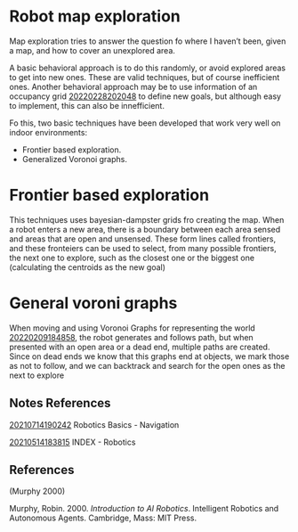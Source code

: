 ---
---
# Robot map exploration

Map exploration tries to answer the question fo where I haven’t been,
given a map, and how to cover an unexplored area.

A basic behavioral approach is to do this randomly, or avoid explored
areas to get into new ones. These are valid techniques, but of course
inefficient ones. Another behavioral approach may be to use information
of an occupancy grid [20220228202048](/notes/20220228202048) to define new goals, but
although easy to implement, this can also be innefficient.

Fo this, two basic techniques have been developed that work very well on
indoor environments:

-   Frontier based exploration.
-   Generalized Voronoi graphs.

# Frontier based exploration

This techniques uses bayesian-dampster grids fro creating the map. When
a robot enters a new area, there is a boundary between each area sensed
and areas that are open and unsensed. These form lines called frontiers,
and these fronteiers can be used to select, from many possible
frontiers, the next one to explore, such as the closest one or the
biggest one (calculating the centroids as the new goal)

# General voroni graphs

When moving and using Voronoi Graphs for representing the world
[20220209184858](/notes/20220209184858), the robot generates and follows path, but when
presented with an open area or a dead end, multiple paths are created.
Since on dead ends we know that this graphs end at objects, we mark
those as not to follow, and we can backtrack and search for the open
ones as the next to explore

## Notes References

[20210714190242](/notes/20210714190242) Robotics Basics - Navigation

[20210514183815](/notes/20210514183815) INDEX - Robotics

## References

(Murphy 2000)

Murphy, Robin. 2000. *Introduction to AI Robotics*. Intelligent Robotics
and Autonomous Agents. Cambridge, Mass: MIT Press.
